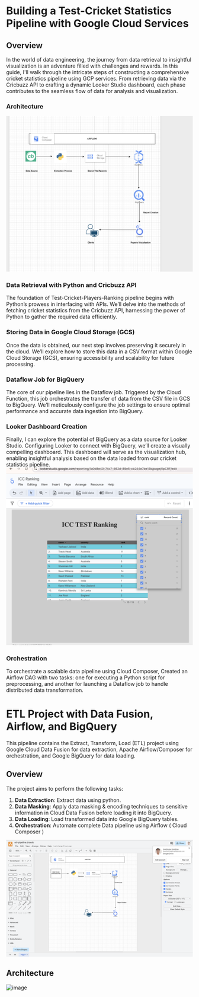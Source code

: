 # Building a Test-Cricket Statistics Pipeline with Google Cloud Services
## Overview
In the world of data engineering, the journey from data retrieval to insightful visualization is an adventure filled with challenges and rewards. In this guide, I'll walk through the intricate steps of constructing a comprehensive cricket statistics pipeline using GCP services. From retrieving data via the Cricbuzz API to crafting a dynamic Looker Studio dashboard, each phase contributes to the seamless flow of data for analysis and visualization.

### Architecture
![Architecture](https://github.com/sakshamsaxena06984/gcp-data-harvest-pipelines/blob/main/pipelines-architecture/cricbuzz-pipeline-architecture.png)

### Data Retrieval with Python and Cricbuzz API
The foundation of Test-Cricket-Players-Ranking pipeline begins with Python’s prowess in interfacing with APIs. We’ll delve into the methods of fetching cricket statistics from the Cricbuzz API, harnessing the power of Python to gather the required data efficiently.

### Storing Data in Google Cloud Storage (GCS)
Once the data is obtained, our next step involves preserving it securely in the cloud. We’ll explore how to store this data in a CSV format within Google Cloud Storage (GCS), ensuring accessibility and scalability for future processing.

### Dataflow Job for BigQuery
The core of our pipeline lies in the Dataflow job. Triggered by the Cloud Function, this job orchestrates the transfer of data from the CSV file in GCS to BigQuery. We’ll meticulously configure the job settings to ensure optimal performance and accurate data ingestion into BigQuery.


### Looker Dashboard Creation
Finally, I can explore the potential of BigQuery as a data source for Looker Studio. Configuring Looker to connect with BigQuery, we’ll create a visually compelling dashboard. This dashboard will serve as the visualization hub, enabling insightful analysis based on the data loaded from our cricket statistics pipeline.
![Looker](https://github.com/sakshamsaxena06984/gcp-data-harvest-pipelines/blob/main/visualization-reports/cricbuzz-test-ply-rnks-looker.png)

### Orchestration 
To orchestrate a scalable data pipeline using Cloud Composer, Created an Airflow DAG with two tasks: one for executing a Python script for preprocessing, and another for launching a Dataflow job to handle distributed data transformation.


# ETL Project with Data Fusion, Airflow, and BigQuery
This pipeline contains the Extract, Transform, Load (ETL) project using Google Cloud Data Fusion for data extraction, Apache Airflow/Composer for orchestration, and Google BigQuery for data loading.

## Overview

The project aims to perform the following tasks:

1. **Data Extraction**: Extract data using python.
2. **Data Masking**: Apply data masking & encoding techniques to sensitive information in Cloud Data Fusion before loading it into BigQuery.
3. **Data Loading**: Load transformed data into Google BigQuery tables.
4. **Orchestration**: Automate complete Data pipeline using Airflow ( Cloud Composer )

![image](https://github.com/sakshamsaxena06984/gcp-data-harvest-pipelines/blob/main/pipelines-architecture/faker-etl-pipeline-architecture.png)

## Architecture

![image]()
